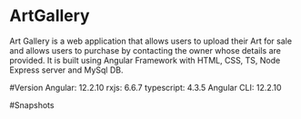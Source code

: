# ArtGallery
Art Gallery is a web application that allows users to upload their Art for sale and allows users to purchase by contacting the owner whose details are provided.
It is built using Angular Framework with HTML, CSS, TS, Node Express server and MySql DB.

#Version
Angular: 12.2.10
rxjs: 6.6.7
typescript: 4.3.5
Angular CLI: 12.2.10

#Snapshots
